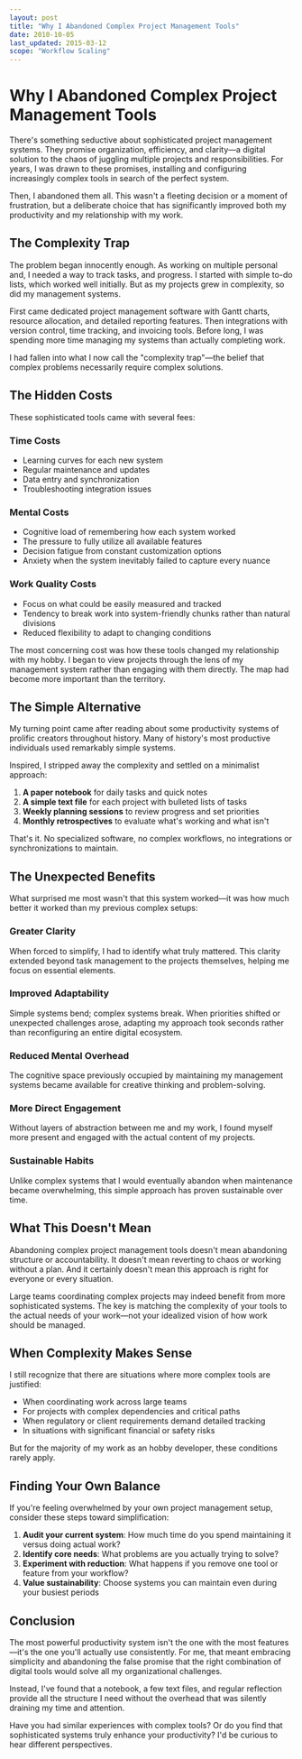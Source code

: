 ```yaml
---
layout: post
title: "Why I Abandoned Complex Project Management Tools"
date: 2010-10-05
last_updated: 2015-03-12
scope: "Workflow Scaling"
---
```


# Why I Abandoned Complex Project Management Tools

There's something seductive about sophisticated project management systems. They promise organization, efficiency, and clarity—a digital solution to the chaos of juggling multiple projects and responsibilities. For years, I was drawn to these promises, installing and configuring increasingly complex tools in search of the perfect system.

Then, I abandoned them all. This wasn't a fleeting decision or a moment of frustration, but a deliberate choice that has significantly improved both my productivity and my relationship with my work.

## The Complexity Trap

The problem began innocently enough. As working on multiple personal and, I needed a way to track tasks, and progress. I started with simple to-do lists, which worked well initially. But as my projects grew in complexity, so did my management systems.

First came dedicated project management software with Gantt charts, resource allocation, and detailed reporting features. Then integrations with version control, time tracking, and invoicing tools. Before long, I was spending more time managing my systems than actually completing work.

I had fallen into what I now call the "complexity trap"—the belief that complex problems necessarily require complex solutions.

## The Hidden Costs

These sophisticated tools came with several fees:

### Time Costs
- Learning curves for each new system
- Regular maintenance and updates
- Data entry and synchronization
- Troubleshooting integration issues

### Mental Costs
- Cognitive load of remembering how each system worked
- The pressure to fully utilize all available features
- Decision fatigue from constant customization options
- Anxiety when the system inevitably failed to capture every nuance

### Work Quality Costs
- Focus on what could be easily measured and tracked
- Tendency to break work into system-friendly chunks rather than natural divisions
- Reduced flexibility to adapt to changing conditions

The most concerning cost was how these tools changed my relationship with my hobby. I began to view projects through the lens of my management system rather than engaging with them directly. The map had become more important than the territory.

## The Simple Alternative

My turning point came after reading about some productivity systems of prolific creators throughout history. Many of history's most productive individuals used remarkably simple systems.

Inspired, I stripped away the complexity and settled on a minimalist approach:

1. **A paper notebook** for daily tasks and quick notes
2. **A simple text file** for each project with bulleted lists of tasks
3. **Weekly planning sessions** to review progress and set priorities
4. **Monthly retrospectives** to evaluate what's working and what isn't

That's it. No specialized software, no complex workflows, no integrations or synchronizations to maintain.

## The Unexpected Benefits

What surprised me most wasn't that this system worked—it was how much better it worked than my previous complex setups:

### Greater Clarity
When forced to simplify, I had to identify what truly mattered. This clarity extended beyond task management to the projects themselves, helping me focus on essential elements.

### Improved Adaptability
Simple systems bend; complex systems break. When priorities shifted or unexpected challenges arose, adapting my approach took seconds rather than reconfiguring an entire digital ecosystem.

### Reduced Mental Overhead
The cognitive space previously occupied by maintaining my management systems became available for creative thinking and problem-solving.

### More Direct Engagement
Without layers of abstraction between me and my work, I found myself more present and engaged with the actual content of my projects.

### Sustainable Habits
Unlike complex systems that I would eventually abandon when maintenance became overwhelming, this simple approach has proven sustainable over time.

## What This Doesn't Mean

Abandoning complex project management tools doesn't mean abandoning structure or accountability. It doesn't mean reverting to chaos or working without a plan. And it certainly doesn't mean this approach is right for everyone or every situation.

Large teams coordinating complex projects may indeed benefit from more sophisticated systems. The key is matching the complexity of your tools to the actual needs of your work—not your idealized vision of how work should be managed.

## When Complexity Makes Sense

I still recognize that there are situations where more complex tools are justified:

- When coordinating work across large teams
- For projects with complex dependencies and critical paths
- When regulatory or client requirements demand detailed tracking
- In situations with significant financial or safety risks

But for the majority of my work as an hobby developer, these conditions rarely apply.

## Finding Your Own Balance

If you're feeling overwhelmed by your own project management setup, consider these steps toward simplification:

1. **Audit your current system**: How much time do you spend maintaining it versus doing actual work?
2. **Identify core needs**: What problems are you actually trying to solve?
3. **Experiment with reduction**: What happens if you remove one tool or feature from your workflow?
4. **Value sustainability**: Choose systems you can maintain even during your busiest periods

## Conclusion

The most powerful productivity system isn't the one with the most features—it's the one you'll actually use consistently. For me, that meant embracing simplicity and abandoning the false promise that the right combination of digital tools would solve all my organizational challenges.

Instead, I've found that a notebook, a few text files, and regular reflection provide all the structure I need without the overhead that was silently draining my time and attention.

Have you had similar experiences with complex tools? Or do you find that sophisticated systems truly enhance your productivity? I'd be curious to hear different perspectives.
